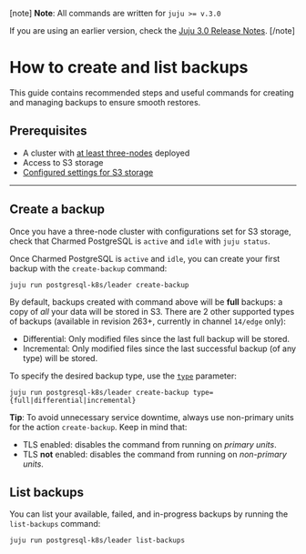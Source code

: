 [note]
**Note**: All commands are written for `juju >= v.3.0`

If you are using an earlier version, check the [Juju 3.0 Release Notes](https://juju.is/docs/juju/roadmap#heading--juju-3-0-0---22-oct-2022).
[/note]

# How to create and list backups

This guide contains recommended steps and useful commands for creating and managing backups to ensure smooth restores.

## Prerequisites

* A cluster with [at least three-nodes](/t/charmed-postgresql-k8s-how-to-manage-units/9592?channel=14/stable) deployed
* Access to S3 storage
* [Configured settings for S3 storage](/t/charmed-postgresql-k8s-how-to-configure-s3/9595?channel=14/stable)

---

## Create a backup
Once you have a three-node cluster with configurations set for S3 storage, check that Charmed PostgreSQL is `active` and `idle` with `juju status`. 

Once Charmed PostgreSQL is `active` and `idle`, you can create your first backup with the `create-backup` command:
```shell
juju run postgresql-k8s/leader create-backup
```

By default, backups created with command above will be **full** backups: a copy of *all* your data will be stored in S3. There are 2 other supported types of backups (available in revision 263+, currently in channel `14/edge` only):
* Differential: Only modified files since the last full backup will be stored.
* Incremental: Only modified files since the last successful backup (of any type) will be stored.

To specify the desired backup type, use the [`type`](https://charmhub.io/postgresql-k8s/actions?channel=14/edge#create-backup) parameter:
```shell
juju run postgresql-k8s/leader create-backup type={full|differential|incremental}
```

**Tip**: To avoid unnecessary service downtime, always use non-primary units for the action `create-backup`. Keep in mind that:
* TLS enabled:  disables the command from running on *primary units*.
* TLS **not** enabled: disables the command from running on *non-primary units*.

## List backups
You can list your available, failed, and in-progress backups by running the `list-backups` command:
```shell
juju run postgresql-k8s/leader list-backups
```